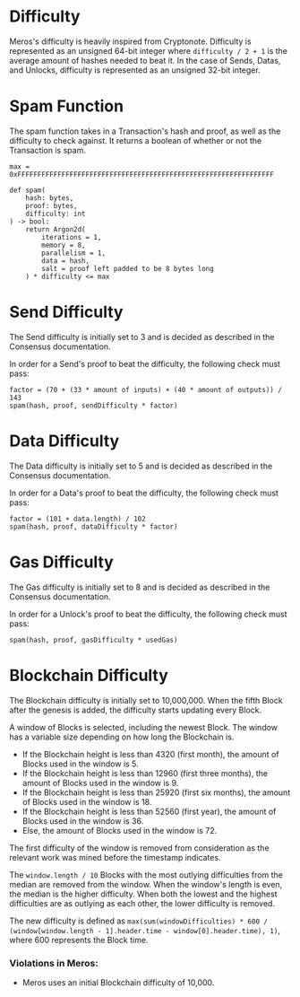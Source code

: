# Difficulty

Meros's difficulty is heavily inspired from Cryptonote. Difficulty is represented as an unsigned 64-bit integer where `difficulty / 2 + 1` is the average amount of hashes needed to beat it. In the case of Sends, Datas, and Unlocks, difficulty is represented as an unsigned 32-bit integer.

# Spam Function

The spam function takes in a Transaction's hash and proof, as well as the difficulty to check against. It returns a boolean of whether or not the Transaction is spam.

```
max = 0xFFFFFFFFFFFFFFFFFFFFFFFFFFFFFFFFFFFFFFFFFFFFFFFFFFFFFFFFFFFFFFFF

def spam(
    hash: bytes,
    proof: bytes,
    difficulty: int
) -> bool:
    return Argon2d(
        iterations = 1,
        memory = 8,
        parallelism = 1,
        data = hash,
        salt = proof left padded to be 8 bytes long
    ) * difficulty <= max
```

# Send Difficulty

The Send difficulty is initially set to 3 and is decided as described in the Consensus documentation.

In order for a Send's proof to beat the difficulty, the following check must pass:

```
factor = (70 + (33 * amount of inputs) + (40 * amount of outputs)) / 143
spam(hash, proof, sendDifficulty * factor)
```

# Data Difficulty

The Data difficulty is initially set to 5 and is decided as described in the Consensus documentation.

In order for a Data's proof to beat the difficulty, the following check must pass:

```
factor = (101 + data.length) / 102
spam(hash, proof, dataDifficulty * factor)
```

# Gas Difficulty

The Gas difficulty is initially set to 8 and is decided as described in the Consensus documentation.

In order for a Unlock's proof to beat the difficulty, the following check must pass:

```
spam(hash, proof, gasDifficulty * usedGas)
```

# Blockchain Difficulty

The Blockchain difficulty is initially set to 10,000,000. When the fifth Block after the genesis is added, the difficulty starts updating every Block.

A window of Blocks is selected, including the newest Block. The window has a variable size depending on how long the Blockchain is.

- If the Blockchain height is less than 4320 (first month), the amount of Blocks used in the window is 5.
- If the Blockchain height is less than 12960 (first three months), the amount of Blocks used in the window is 9.
- If the Blockchain height is less than 25920 (first six months), the amount of Blocks used in the window is 18.
- If the Blockchain height is less than 52560 (first year), the amount of Blocks used in the window is 36.
- Else, the amount of Blocks used in the window is 72.

The first difficulty of the window is removed from consideration as the relevant work was mined before the timestamp indicates.

The `window.length / 10` Blocks with the most outlying difficulties from the median are removed from the window. When the window's length is even, the median is the higher difficulty. When both the lowest and the highest difficulties are as outlying as each other, the lower difficulty is removed.

The new difficulty is defined as `max(sum(windowDifficulties) * 600 / (window[window.length - 1].header.time - window[0].header.time), 1)`, where 600 represents the Block time.

### Violations in Meros:

- Meros uses an initial Blockchain difficulty of 10,000.
